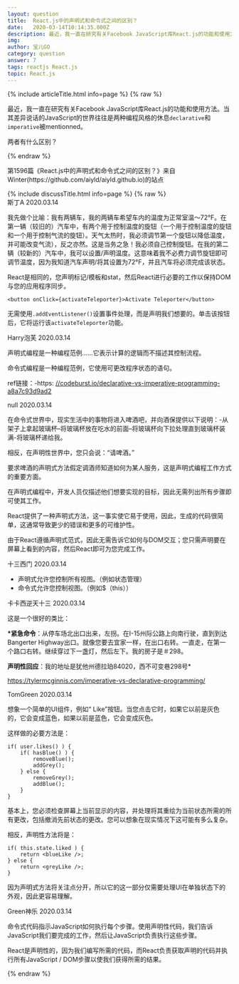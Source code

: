 ```yaml
---
layout: question
title:  React.js中的声明式和命令式之间的区别？
date:   2020-03-14T10:14:35.000Z
description: 最近，我一直在研究有关Facebook JavaScript库React.js的功能和使用方法。当其差异说话的JavaScript的世界往往是两种编程风格...
img: 
author: 宝儿GO
category: question
answer: 7
tags: reactjs React.js
topic: React.js
---
```

<div class="article-root">
  <div class="article">
    {% include articleTitle.html info=page %}
    {% raw %}
    <div class="article-content"><p><font style="vertical-align: inherit;"><font style="vertical-align: inherit;">最近，我一直在研究有关Facebook JavaScript库React.js的功能和使用方法。</font><font style="vertical-align: inherit;">当其差异说话的JavaScript的世界往往是两种编程风格的休息</font></font><code>declarative</code><font style="vertical-align: inherit;"><font style="vertical-align: inherit;">和</font></font><code>imperative</code><font style="vertical-align: inherit;"><font style="vertical-align: inherit;">被mentionned。</font></font></p>

<p><font style="vertical-align: inherit;"><font style="vertical-align: inherit;">两者有什么区别？</font></font></p></div>
    {% endraw %}
  </div>
  <p class="winter_mark">第1596篇《React.js中的声明式和命令式之间的区别？》来自Winter(https://github.com/aiyld/aiyld.github.io)的站点</p>
  <div class="discuss-wrapper">
    {% include discussTitle.html info=page %}
    {% raw %}
    <div class="discuss-item">
        <div class="discuss-parent">
          <div class="discuss-meta">
            <span class="discuss-user">斯丁A</span>
            <span class="discuss-time">2020.03.14</span>
          </div>
          <div class="discuss-comment"><p><font style="vertical-align: inherit;"><font style="vertical-align: inherit;">我先做个比喻：我有两辆车，我的两辆车希望车内的温度为正常室温〜72°F。</font><font style="vertical-align: inherit;">在第一辆（较旧的）汽车中，有两个用于控制温度的旋钮（一个用于控制温度的旋钮和一个用于控制气流的旋钮）。</font><font style="vertical-align: inherit;">天气太热时，我必须调节第一个旋钮以降低温度，并可能改变气流），反之亦然。</font><font style="vertical-align: inherit;">这是当务之急！</font><font style="vertical-align: inherit;">我必须自己控制旋钮。</font><font style="vertical-align: inherit;">在我的第二辆（较新的）汽车中，我可以设置/声明温度。</font><font style="vertical-align: inherit;">这意味着我不必费力调节旋钮即可调节温度，因为我知道汽车声明/将其设置为72°F，并且汽车将必须完成该状态。</font></font></p>

<p><font style="vertical-align: inherit;"><font style="vertical-align: inherit;">React是相同的，您声明标记/模板和stat，然后React进行必要的工作以保持DOM与您的应用程序同步。</font></font></p>

<p><code>&lt;button onClick={activateTeleporter}&gt;Activate Teleporter&lt;/button&gt;</code> </p>

<p><font style="vertical-align: inherit;"><font style="vertical-align: inherit;">无需使用</font></font><code>.addEventListener()</code><font style="vertical-align: inherit;"><font style="vertical-align: inherit;">设置事件处理，而是声明我们想要的。</font><font style="vertical-align: inherit;">单击该按钮后，它将运行该</font></font><code>activateTeleporter</code><font style="vertical-align: inherit;"><font style="vertical-align: inherit;">功能。</font></font></p></div>
        </div></div><div class="discuss-item">
        <div class="discuss-parent">
          <div class="discuss-meta">
            <span class="discuss-user">Harry泡芙</span>
            <span class="discuss-time">2020.03.14</span>
          </div>
          <div class="discuss-comment"><p><font style="vertical-align: inherit;"><font style="vertical-align: inherit;">声明式编程是一种编程范例……它表示计算的逻辑而不描述其控制流程。</font></font></p>

<p><font style="vertical-align: inherit;"><font style="vertical-align: inherit;">命令式编程是一种编程范例，它使用可更改程序状态的语句。</font></font></p>

<p><font style="vertical-align: inherit;"><font style="vertical-align: inherit;">ref链接：-https: </font></font><a href="https://codeburst.io/declarative-vs-imperative-programming-a8a7c93d9ad2" rel="nofollow noreferrer"><font style="vertical-align: inherit;"><font style="vertical-align: inherit;">//codeburst.io/declarative-vs-imperative-programming-a8a7c93d9ad2</font></font></a></p></div>
        </div></div><div class="discuss-item">
        <div class="discuss-parent">
          <div class="discuss-meta">
            <span class="discuss-user">null</span>
            <span class="discuss-time">2020.03.14</span>
          </div>
          <div class="discuss-comment"><p><font style="vertical-align: inherit;"><font style="vertical-align: inherit;">在命令式世界中，现实生活中的事物将进入啤酒吧，并向酒保提供以下说明：-从架子上拿起玻璃杯–将玻璃杯放在吃水的前面–将玻璃杯向下拉处理直到玻璃杯装满-将玻璃杯递给我。</font></font></p>

<p><font style="vertical-align: inherit;"><font style="vertical-align: inherit;">相反，在声明性世界中，您只会说：“请啤酒。”</font></font></p>

<p><font style="vertical-align: inherit;"><font style="vertical-align: inherit;">要求啤酒的声明式方法假定调酒师知道如何为某人服务，这是声明式编程工作方式的重要方面。</font></font></p>

<p><font style="vertical-align: inherit;"><font style="vertical-align: inherit;">在声明式编程中，开发人员仅描述他们想要实现的目标，因此无需列出所有步骤即可使其工作。</font></font></p>

<p><font style="vertical-align: inherit;"><font style="vertical-align: inherit;">React提供了一种声明式方法，这一事实使它易于使用，因此，生成的代码很简单，这通常导致更少的错误和更多的可维护性。</font></font></p>

<p><font style="vertical-align: inherit;"><font style="vertical-align: inherit;">由于React遵循声明式范式，因此无需告诉它如何与DOM交互；</font><font style="vertical-align: inherit;">您只需声明要在屏幕上看到的内容，然后React即可为您完成工作。</font></font></p></div>
        </div></div><div class="discuss-item">
        <div class="discuss-parent">
          <div class="discuss-meta">
            <span class="discuss-user">十三西门</span>
            <span class="discuss-time">2020.03.14</span>
          </div>
          <div class="discuss-comment"><ul>
<li><font style="vertical-align: inherit;"><font style="vertical-align: inherit;">声明式允许您控制所有视图。</font><font style="vertical-align: inherit;">（例如状态管理）</font></font></li>
<li><font style="vertical-align: inherit;"><font style="vertical-align: inherit;">命令式允许您控制视图。</font><font style="vertical-align: inherit;">（例如$（this））</font></font></li>
</ul></div>
        </div></div><div class="discuss-item">
        <div class="discuss-parent">
          <div class="discuss-meta">
            <span class="discuss-user">卡卡西逆天十三</span>
            <span class="discuss-time">2020.03.14</span>
          </div>
          <div class="discuss-comment"><p><font style="vertical-align: inherit;"><font style="vertical-align: inherit;">这是一个很好的类比：</font></font></p>

<p><strong><font style="vertical-align: inherit;"><font style="vertical-align: inherit;">*紧急命令</font></font></strong><font style="vertical-align: inherit;"><font style="vertical-align: inherit;">：从停车场北出口出来，左拐。</font><font style="vertical-align: inherit;">在I-15州际公路上向南行驶，直到到达Bangerter Highway出口。</font><font style="vertical-align: inherit;">就像您要去宜家一样，在出口右转。</font><font style="vertical-align: inherit;">一直走，在第一个路口右转。</font><font style="vertical-align: inherit;">继续穿过下一盏灯，然后左下。</font><font style="vertical-align: inherit;">我的房子是＃298。</font></font></p>

<p><strong><font style="vertical-align: inherit;"><font style="vertical-align: inherit;">声明性回应</font></font></strong><font style="vertical-align: inherit;"><font style="vertical-align: inherit;">：我的地址是犹他州德拉珀84020，西不可变巷298号*</font></font></p>

<p><a href="https://tylermcginnis.com/imperative-vs-declarative-programming/" rel="noreferrer"><font style="vertical-align: inherit;"><font style="vertical-align: inherit;">https://tylermcginnis.com/imperative-vs-declarative-programming/</font></font></a></p></div>
        </div></div><div class="discuss-item">
        <div class="discuss-parent">
          <div class="discuss-meta">
            <span class="discuss-user">TomGreen</span>
            <span class="discuss-time">2020.03.14</span>
          </div>
          <div class="discuss-comment"><p><font style="vertical-align: inherit;"><font style="vertical-align: inherit;">想象一个简单的UI组件，例如“ Like”按钮。</font><font style="vertical-align: inherit;">当您点击它时，如果它以前是灰色的，它会变成蓝色，如果以前是蓝色，它会变成灰色。</font></font></p>

<p><font style="vertical-align: inherit;"><font style="vertical-align: inherit;">这样做的必要方法是：</font></font></p>

<pre><code>if( user.likes() ) {<font></font>
    if( hasBlue() ) {<font></font>
        removeBlue();<font></font>
        addGrey();<font></font>
    } else {<font></font>
        removeGrey();<font></font>
        addBlue();<font></font>
    }<font></font>
}<font></font>
</code></pre>

<p><font style="vertical-align: inherit;"><font style="vertical-align: inherit;">基本上，您必须检查屏幕上当前显示的内容，并处理将其重绘为当前状态所需的所有更改，包括撤消先前状态的更改。</font><font style="vertical-align: inherit;">您可以想象在现实情况下这可能有多么复杂。</font></font></p>

<p><font style="vertical-align: inherit;"><font style="vertical-align: inherit;">相反，声明性方法将是：</font></font></p>

<pre><code>if( this.state.liked ) {<font></font>
    return &lt;blueLike /&gt;;<font></font>
} else {<font></font>
    return &lt;greyLike /&gt;;<font></font>
}<font></font>
</code></pre>

<p><font style="vertical-align: inherit;"><font style="vertical-align: inherit;">因为声明式方法将关注点分开，所以它的这一部分仅需要处理UI在单独状态下的外观，因此更容易理解。</font></font></p></div>
        </div></div><div class="discuss-item">
        <div class="discuss-parent">
          <div class="discuss-meta">
            <span class="discuss-user">Green神乐</span>
            <span class="discuss-time">2020.03.14</span>
          </div>
          <div class="discuss-comment"><p><font style="vertical-align: inherit;"><font style="vertical-align: inherit;">命令式代码指示JavaScript如何执行每个步骤。</font><font style="vertical-align: inherit;">使用声明性代码，我们告诉JavaScript我们要完成的工作，然后让JavaScript负责执行这些步骤。</font></font></p>

<p><font style="vertical-align: inherit;"><font style="vertical-align: inherit;">React是声明性的，因为我们编写所需的代码，而React负责获取声明的代码并执行所有JavaScript / DOM步骤以使我们获得所需的结果。</font></font></p></div>
        </div></div>
    {% endraw %}
  </div>
<div>
